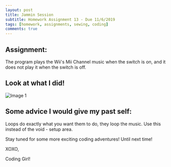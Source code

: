 ```yaml
---
layout: post
title: Jammin Session 
subtitle: Homework Assignment 13 - Due 11/6/2019
tags: [homework, assignments, sewing, coding]
comments: true
---
```


## Assignment:
The program plays the Wii's Mii Channel music when the switch is on, and it does not play it when the switch is off. 

## Look at what I did!

![Image 1](https://nicollemac17.github.io/img/CSCI-IMAGE.jpeg)

## Some advice I would give my past self:
Loops do exactly what you want them to do, they loop the music. Use this instead of the void - setup area. 

Stay tuned for some more exciting coding adventures! Until next time!

XOXO,

Coding Girl! 
